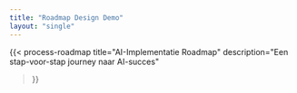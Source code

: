 ```yaml
---
title: "Roadmap Design Demo"
layout: "single"
---
```


{{< process-roadmap 
    title="AI-Implementatie Roadmap"
    description="Een stap-voor-stap journey naar AI-succes"
>}}